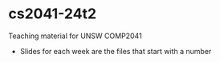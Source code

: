 # cs2041-24t2
Teaching material for UNSW COMP2041

- Slides for each week are the files that start with a number
